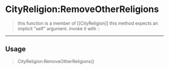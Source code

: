 # CityReligion:RemoveOtherReligions
> this function is a member of [[CityReligion]]
> this method expects an implicit "self" argument. invoke it with `:`
-----
## Usage
> CityReligion:RemoveOtherReligions()
